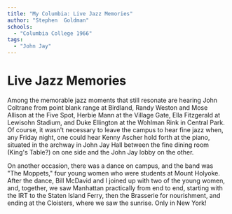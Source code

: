 ```yaml
---
title: "My Columbia: Live Jazz Memories"
author: "Stephen  Goldman"
schools:
  - "Columbia College 1966"
tags:
  - "John Jay"
---
```


# Live Jazz Memories

Among the memorable jazz moments that still resonate are hearing John Coltrane from point blank range at Birdland, Randy Weston and Mose Allison at the Five Spot, Herbie Mann at the Village Gate, Ella Fitzgerald at Lewisohn Stadium, and Duke Ellington at the Wohlman Rink in Central Park.  Of course, it wasn't necessary to leave the campus to hear fine jazz when, any Friday night, one could hear Kenny Ascher hold forth at the piano, situated in the archway in John Jay Hall between the fine dining room (King's Table?) on one side and the John Jay lobby on the other.

On another occasion, there was a dance on campus, and the band was "The Moppets," four young women who were students at Mount Holyoke.  After the dance, Bill McDavid and I joined up with two of the young women, and, together, we saw Manhattan practically from end to end, starting with the IRT to the Staten Island Ferry, then the Brasserie for nourishment, and ending at the Cloisters, where we saw the sunrise.  Only in New York!
